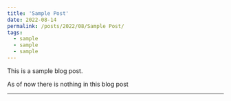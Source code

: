 ```yaml
---
title: 'Sample Post'
date: 2022-08-14
permalink: /posts/2022/08/Sample Post/
tags:
  - sample
  - sample
  - sample
---
```


This is a sample blog post.

As of now there is nothing in this blog post

------
